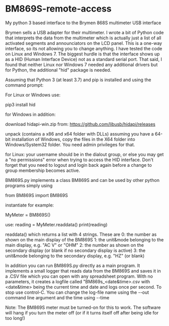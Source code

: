 # BM869S-remote-access
My python 3 based interface to the Brymen 868S multimeter USB interface 

Brymen sells a USB adapter for their multimeter. I wrote a bit of Python code that interprets the data from the multimeter which is actually just a list of all activated segments and announciators on the LCD panel. This is a one-way interface, so its not allowing you to change anything.  I have tested the code on Linux and Windows 7.
The biggest hurdle is that the interface shows up as a HID (Human Interface Device) not as a standard serial port. That said, I found that neither Linux nor Windows 7 needed any additional drivers but for Python, the additional "hid" package is needed.

Assuming that Python 3 (at least 3.7) and pip is installed and using the command prompt:

For Linux or Windows use:
   
   pip3 install hid

for Windows in addition:

   download hidapi-win.zip from: https://github.com/libusb/hidapi/releases

   unpack (contains a x86 and x64 folder with DLLs)
   assuming you have a 64-bit installation of Windows, copy the files in the X64 folder into Windows/System32 folder. You need admin privileges for that.
 
for Linux: your username should be in the dialout group, or else you may get a "no permissions" error when trying to access the HID interface. Don't forget that you need to logout and login back again before a change to group membership becomes active. 

BM869S.py implements a class BM869S and can be used by other python programs simply using

  from BM869S import BM869S
  
instantiate for example:

  MyMeter = BM869S()
  
use: 
  reading = MyMeter.readdata()
  print(reading)
    
readdata() which returns a list with 4 strings. These are 
0: the number as shown on the main display of the BM869S
1: the unit&mode belonging to the main display, e.g. "AC V" or "OHM"
2: the number as shown on the secondary display (or blank if no secondary display is active)
3: the unit&mode belonging to the secondary display, e.g. "HZ" (or blank)


In addition you can run BM869S.py directly as a main program. It implements a small logger that reads data from the BM869S and saves it in a .CSV file which you can open with any spreadsheet program.  With no parameters, it creates a logfile called "BM869s_<date&time>.csv  with <date&time> being the current time and date and logs once per second. To stop use control-C. You can change the log-file name using the --out command line argument and the time using --time 


Note: The BM869S meter must be turned-on for this to work. The software will hang if you turn the meter off (or if it turns itself off after being idle for too long!)
